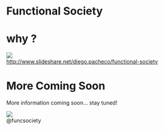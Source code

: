 Functional Society
===================

# why ?

<img src="http://farm8.staticflickr.com/7035/6461121029_de839b8608.jpg"/><br/>
http://www.slideshare.net/diego.pacheco/functional-society </br>

# More Coming Soon

More information coming soon... stay tuned! <br/>

<a href="http://twitter.com/funcsociety">
	<img src="http://farm8.staticflickr.com/7010/6461203271_3d4710e416_t.jpg"/>
</a><br/>
@funcsociety